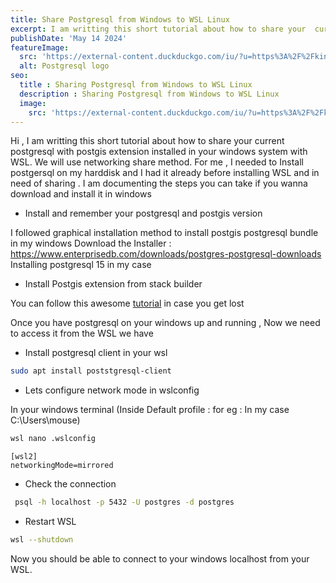 ```yaml
---
title: Share Postgresql from Windows to WSL Linux 
excerpt: I am writting this short tutorial about how to share your  current postgresql with postgis extension installed in your windows system with WSL. We will use networking share method.  For me , I needed to Install postgersql on my harddisk and I had it already before installing WSL and in need of sharing . I am documenting the steps you can take if you wanna download and install it in windows
publishDate: 'May 14 2024'
featureImage:
  src: 'https://external-content.duckduckgo.com/iu/?u=https%3A%2F%2Fkinsta.com%2Fwp-content%2Fuploads%2F2022%2F02%2Fpostgres-logo.png&f=1&nofb=1&ipt=9d3d26d4dc21bc1a9c03ea786a13c5e38172fc73e76782d64da409e2d31f4e35&ipo=images'
  alt: Postgresql logo
seo:
  title : Sharing Postgresql from Windows to WSL Linux
  description : Sharing Postgresql from Windows to WSL Linux
  image:
    src: 'https://external-content.duckduckgo.com/iu/?u=https%3A%2F%2Fkinsta.com%2Fwp-content%2Fuploads%2F2022%2F02%2Fpostgres-logo.png&f=1&nofb=1&ipt=9d3d26d4dc21bc1a9c03ea786a13c5e38172fc73e76782d64da409e2d31f4e35&ipo=images'
---
```

Hi , I am writting this short tutorial about how to share your  current postgresql with postgis extension installed in your windows system with WSL. We will use networking share method. 
For me , I needed to Install postgersql on my harddisk and I had it already before installing WSL and in need of sharing . I am documenting the steps you can take if you wanna download and install it in windows

- Install and remember your postgresql and postgis version

I followed graphical installation method to install postgis postgresql bundle in my windows 
Download the Installer : 
https://www.enterprisedb.com/downloads/postgres-postgresql-downloads 
Installing postgresql 15 in my case 

- Install Postgis extension from stack builder 

You can follow this awesome [tutorial](https://www.bostongis.com/PrinterFriendly.aspx?content_name=postgis_tut01) in case you get lost

Once you have postgresql on your windows up and running , Now we need to access it from the WSL we have 

- Install postgresql client in your wsl 

```bash
sudo apt install poststgresql-client
```

- Lets configure network mode in wslconfig 

In your windows terminal (Inside Default profile : for eg : In my case C:\Users\mouse\)
```bash
wsl nano .wslconfig
```

```
[wsl2]
networkingMode=mirrored
```

- Check the connection 

```bash
 psql -h localhost -p 5432 -U postgres -d postgres
```

- Restart WSL
```bash
wsl --shutdown
```

Now you should be able to connect to  your windows localhost from your WSL.

